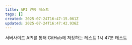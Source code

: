 ```yaml
---
title: API 연동 테스트
tags: []
created: 2025-07-24T16:47:15.061Z
updated: 2025-07-24T16:47:42.936Z
---
```


서버사이드 API를 통해 GitHub에 저장하는 테스트
1시 47분 테스트
